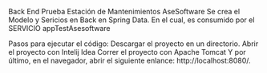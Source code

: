 Back End Prueba Estación de Mantenimientos AseSoftware
Se crea el Modelo y Sericios en Back en Spring Data. En el cual, es consumido por el SERVICIO appTestAsesoftware

Pasos para ejecutar el código:
Descargar el proyecto en un directorio.
Abrir el proyecto con Intelij Idea
Correr el proyecto con Apache Tomcat
Y por último, en el navegador, abrir el siguiente enlance: http://localhost:8080/.
